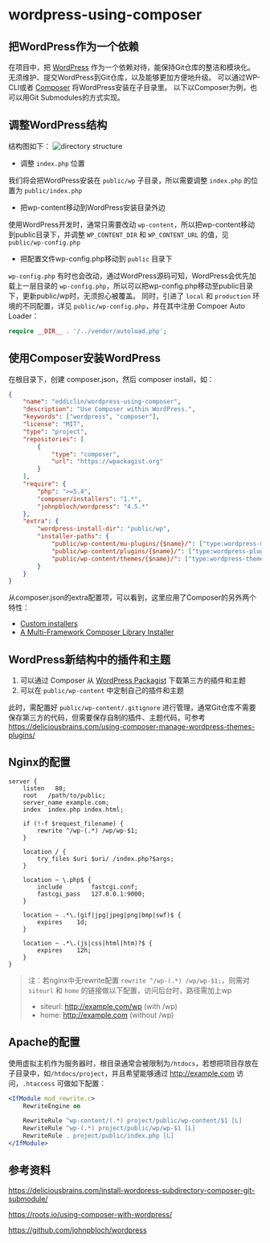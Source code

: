 wordpress-using-composer
====

## 把WordPress作为一个依赖
在项目中，把 [WordPress](https://wordpress.org/) 作为一个依赖对待，能保持Git仓库的整洁和模块化。无须维护、提交WordPress到Git仓库，以及能够更加方便地升级。
可以通过WP-CLI或者 [Composer](https://getcomposer.org/) 将WordPress安装在子目录里。
以下以Composer为例，也可以用Git Submodules的方式实现。

## 调整WordPress结构
结构图如下：
![directory structure](https://cloud.githubusercontent.com/assets/2800700/16399077/f5658ac6-3d01-11e6-8c05-5ba5fd898b89.png)

* 调整 `index.php` 位置

我们将会把WordPress安装在 `public/wp` 子目录，所以需要调整 `index.php` 的位置为 `public/index.php`

* 把wp-content移动到WordPress安装目录外边

使用WordPress开发时，通常只需要改动 `wp-content`，所以把wp-content移动到public目录下，并调整 `WP_CONTENT_DIR` 和 `WP_CONTENT_URL` 的值，见 `public/wp-config.php`

* 把配置文件wp-config.php移动到 `public` 目录下

`wp-config.php` 有时也会改动，通过WordPress源码可知，WordPress会优先加载上一层目录的 `wp-config.php`，所以可以把wp-config.php移动至public目录下，更新public/wp时，无须担心被覆盖。
同时，引进了 `local` 和 `production` 环境的不同配置，详见 `public/wp-config.php`，并在其中注册 Compoer Auto Loader：
```php
require __DIR__ . '/../vendor/autoload.php';
```

## 使用Composer安装WordPress
在根目录下，创建 composer.json，然后 composer install，如：
```json
{
    "name": "eddiclin/wordpress-using-composer",
    "description": "Use Composer within WordPress.",
    "keywords": ["wordpress", "composer"],
    "license": "MIT",
    "type": "project",
    "repositories": [
        {
            "type": "composer",
            "url": "https://wpackagist.org"
        }
    ],
    "require": {
        "php": ">=5.4",
        "composer/installers": "1.*",
        "johnpbloch/wordpress": "4.5.*"
    },
    "extra": {
        "wordpress-install-dir": "public/wp",
        "installer-paths": {
            "public/wp-content/mu-plugins/{$name}/": ["type:wordpress-muplugin"],
            "public/wp-content/plugins/{$name}/": ["type:wordpress-plugin"],
            "public/wp-content/themes/{$name}/": ["type:wordpress-theme"]
        }
    }
}
```

从composer.json的extra配置项，可以看到，这里应用了Composer的另外两个特性：

* [Custom installers](https://getcomposer.org/doc/articles/custom-installers.md)
* [A Multi-Framework Composer Library Installer](https://github.com/composer/installers)

## WordPress新结构中的插件和主题
1. 可以通过 Composer 从 [WordPress Packagist](https://wpackagist.org/) 下载第三方的插件和主题
2. 可以在 `public/wp-content` 中定制自己的插件和主题

此时，需配置好 `public/wp-content/.gitignore` 进行管理，通常Git仓库不需要保存第三方的代码，但需要保存自制的插件、主题代码，可参考 https://deliciousbrains.com/using-composer-manage-wordpress-themes-plugins/

## Nginx的配置
```nginx
server {
    listen   80;
    root   /path/to/public;
    server_name example.com;
    index  index.php index.html;
    
    if (!-f $request_filename) {
        rewrite ^/wp-(.*) /wp/wp-$1;
    }
    
    location / {
        try_files $uri $uri/ /index.php?$args;
    }
    
    location ~ \.php$ {
        include        fastcgi.conf;
        fastcgi_pass   127.0.0.1:9000;
    }
    
    location ~ .*\.(gif|jpg|jpeg|png|bmp|swf)$ {
        expires    1d;
    }
    
    location ~ .*\.(js|css|html|htm)?$ {
        expires    12h;
    }
}
```

>注：若nginx中无rewrite配置 `rewrite ^/wp-(.*) /wp/wp-$1;`，则需对 `siteurl` 和 `home` 的链接做以下配置，访问后台时，路径需加上wp
> * siteurl: http://example.com/wp (with /wp)
> * home: http://example.com (without /wp)

## Apache的配置
使用虚拟主机作为服务器时，根目录通常会被限制为`/htdocs`，若想把项目存放在子目录中，如`/htdocs/project`，并且希望能够通过 http://example.com 访问，`.htaccess` 可做如下配置：
```apache
<IfModule mod_rewrite.c>
    RewriteEngine on
    
    RewriteRule ^wp-content/(.*) project/public/wp-content/$1 [L]
    RewriteRule ^wp-(.*) project/public/wp/wp-$1 [L]
    RewriteRule . project/public/index.php [L]
</IfModule>
```

## 参考资料
https://deliciousbrains.com/install-wordpress-subdirectory-composer-git-submodule/

https://roots.io/using-composer-with-wordpress/

https://github.com/johnpbloch/wordpress
